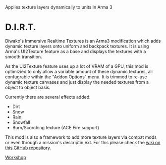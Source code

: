 Applies texture layers dynamically to units in Arma 3

# D.I.R.T.

Diwako's Immersive Realtime Textures is an Arma3 modification which adds dynamic texture layers onto uniform and backpack textures.
It is using Arma's UI2Texture feature as a base and displays the textures with a smooth transition.

As the UI2Texture feature uses up a lot of VRAM of a GPU, this mod is optimizied to only allow a variable amount of these dynamic textures, all confugrable within the "Addon Options" menu. It is trimmed to re-use dynamic texture canvases and just display the needed textures from a object to object basis.

Currently there are several effects added:

- Dirt
- Snow
- Rain
- Snowfall
- Burn/Scorching texture (ACE Fire support)

This mod is also a framework to add more texture layers via compat mods or even through a mission's descriptin.ext. For this please check the [wiki on this GitHub repository](https://github.com/diwako/dirt/wiki).

[Workshop](https://steamcommunity.com/sharedfiles/filedetails/?id=3518145984)
